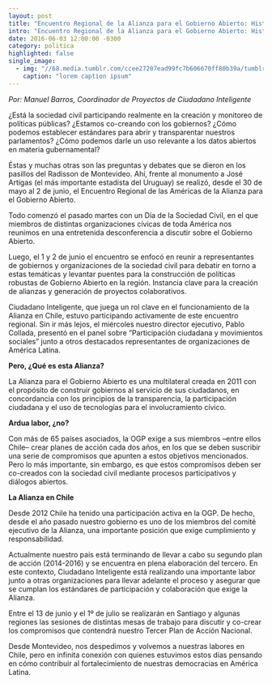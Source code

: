 ```yaml
---
layout: post
title: "Encuentro Regional de la Alianza para el Gobierno Abierto: Historias que contar desde Montevideo"
intro: "Encuentro Regional de la Alianza para el Gobierno Abierto: Historias que contar desde Montevideo"
date: 2016-06-03 12:00:00 -0300
category: politica
highlighted: false
single_image:
  - img: "//68.media.tumblr.com/ccee27207ead99fc7b606670ff80b39a/tumblr_inline_o879wqbazZ1r9usgg_500.jpg"
    caption: "lorem caption ipsum"
---
```

*Por: Manuel Barros, Coordinador de Proyectos de Ciudadano Inteligente*

¿Está la sociedad civil participando realmente en la creación y monitoreo de políticas públicas? ¿Estamos co-creando con los gobiernos? ¿Cómo podemos establecer estándares para abrir y transparentar nuestros parlamentos? ¿Cómo podemos darle un uso relevante a los datos abiertos en materia gubernamental?

Éstas y muchas otras son las preguntas y debates que se dieron en los pasillos del Radisson de Montevideo. Ahí, frente al monumento a José Artigas (el más importante estadista del Uruguay) se realizó, desde el 30 de mayo al 2 de junio, el Encuentro Regional de las Américas de la Alianza para el Gobierno Abierto.

Todo comenzó el pasado martes con un Día de la Sociedad Civil, en el que miembros de distintas organizaciones cívicas de toda América nos reunimos en una entretenida desconferencia a discutir sobre el Gobierno Abierto.

Luego, el 1 y 2 de junio el encuentro se enfocó en reunir a representantes de gobiernos y organizaciones de la sociedad civil para debatir en torno a estas temáticas y levantar puentes para la construcción de políticas robustas de Gobierno Abierto en la región. Instancia clave para la creación de alianzas y generación de proyectos colaborativos.

Ciudadano Inteligente, que juega un rol clave en el funcionamiento de la Alianza en Chile, estuvo participando activamente de este encuentro regional. Sin ir más lejos, el miércoles nuestro director ejecutivo, Pablo Collada, presentó en el panel sobre “Participación ciudadana y movimientos sociales” junto a otros destacados representantes de organizaciones de América Latina.

**Pero, ¿Qué es esta Alianza?**

La Alianza para el Gobierno Abierto es una multilateral creada en 2011 con el propósito de construir gobiernos al servicio de sus ciudadanos, en concordancia con los principios de la transparencia, la participación ciudadana y el uso de tecnologías para el involucramiento cívico.

**Ardua labor, ¿no?**

Con más de 65 países asociados, la OGP exige a sus miembros –entre ellos Chile– crear planes de acción cada dos años, en los que se deben suscribir una serie de compromisos que apunten a estos objetivos mencionados. Pero lo más importante, sin embargo, es que estos compromisos deben ser co-creados con la sociedad civil mediante procesos participativos y diálogos abiertos.

**La Alianza en Chile**

Desde 2012 Chile ha tenido una participación activa en la OGP. De hecho, desde el año pasado nuestro gobierno es uno de los miembros del comité ejecutivo de la Alianza, una importante posición que exige cumplimiento y responsabilidad.

Actualmente nuestro país está terminando de llevar a cabo su segundo plan de acción (2014-2016) y se encuentra en plena elaboración del tercero. En este contexto, Ciudadano Inteligente está realizando una importante labor junto a otras organizaciones para llevar adelante el proceso y asegurar que se cumplan los estándares de participación y colaboración que exige la Alianza.

Entre el 13 de junio y el 1º de julio se realizarán en Santiago y algunas regiones las sesiones de distintas mesas de trabajo para discutir y co-crear los compromisos que contendrá nuestro Tercer Plan de Acción Nacional.

Desde Montevideo, nos despedimos y volvemos a nuestras labores en Chile, pero en infinita conexión con quienes estuvimos estos días pensando en cómo contribuir al fortalecimiento de nuestras democracias en América Latina.
